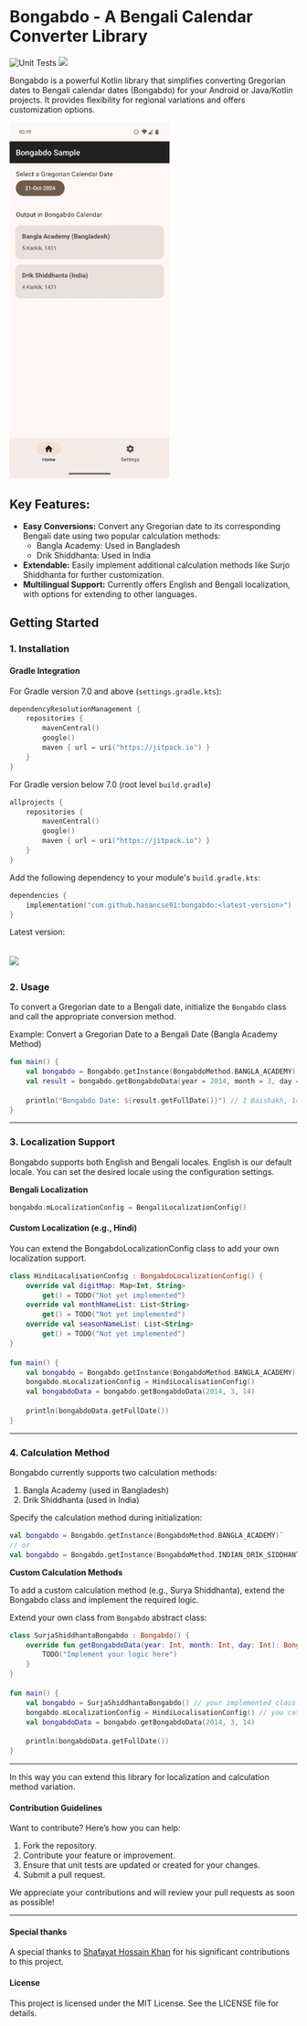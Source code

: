 # Bongabdo - A Bengali Calendar Converter Library

![Unit Tests](https://github.com/hasancse91/bongabdo/actions/workflows/github-actions.yml/badge.svg) [![](https://jitpack.io/v/hasancse91/bongabdo.svg)](https://jitpack.io/#hasancse91/bongabdo)


Bongabdo is a powerful Kotlin library that simplifies converting Gregorian dates to Bengali calendar dates (Bongabdo) for your Android or Java/Kotlin projects. It provides flexibility for regional variations and offers customization options.

<img src="https://raw.githubusercontent.com/hasancse91/bongabdo/main/sample_data/sample-app-screenshot.jpeg" width="280" alt="bongabdo calendar library sample"/>

## Key Features:

- **Easy Conversions:** Convert any Gregorian date to its corresponding Bengali date using two popular calculation methods:
     - Bangla Academy: Used in Bangladesh
     - Drik Shiddhanta: Used in India
- **Extendable:** Easily implement additional calculation methods like Surjo Shiddhanta for further customization.
- **Multilingual Support:** Currently offers English and Bengali localization, with options for extending to other languages.

## Getting Started

### 1. Installation

#### Gradle Integration
For Gradle version 7.0 and above (`settings.gradle.kts`):

```kotlin
dependencyResolutionManagement {
    repositories {
        mavenCentral()
        google()
        maven { url = uri("https://jitpack.io") }
    }
}
```
For Gradle version below 7.0 (root level `build.gradle`)
```kotlin
allprojects {
    repositories {
        mavenCentral()
        google()
        maven { url = uri("https://jitpack.io") }
    }
}
```
Add the following dependency to your module's `build.gradle.kts`:
```kotlin
dependencies {
    implementation("com.github.hasancse91:bongabdo:<latest-version>")
}
```
Latest version:

[![](https://jitpack.io/v/hasancse91/bongabdo.svg)](https://jitpack.io/#hasancse91/bongabdo)
-----

### 2. Usage
To convert a Gregorian date to a Bengali date, initialize the `Bongabdo` class and call the appropriate conversion method.

Example: Convert a Gregorian Date to a Bengali Date (Bangla Academy Method)
```kotlin
fun main() {
    val bongabdo = Bongabdo.getInstance(BongabdoMethod.BANGLA_ACADEMY)
    val result = bongabdo.getBongabdoData(year = 2014, month = 3, day = 14) // 14 Apr 2024
    
    println("Bongabdo Date: ${result.getFullDate()}") // 1 Baishakh, 1431
}
```
-----
### 3. Localization Support
Bongabdo supports both English and Bengali locales. English is our default locale. You can set the desired locale using the configuration settings.

**Bengali Localization**
```kotlin
bongabdo.mLocalizationConfig = BengaliLocalizationConfig()
```
#### Custom Localization (e.g., Hindi)
You can extend the BongabdoLocalizationConfig class to add your own localization support.
```kotlin
class HindiLocalisationConfig : BongabdoLocalizationConfig() {
    override val digitMap: Map<Int, String>
        get() = TODO("Not yet implemented")
    override val monthNameList: List<String>
        get() = TODO("Not yet implemented")
    override val seasonNameList: List<String>
        get() = TODO("Not yet implemented")
}

fun main() {
    val bongabdo = Bongabdo.getInstance(BongabdoMethod.BANGLA_ACADEMY)
    bongabdo.mLocalizationConfig = HindiLocalisationConfig()
    val bongabdoData = bongabdo.getBongabdoData(2014, 3, 14)

    println(bongabdoData.getFullDate())
}
```
----
### 4. Calculation Method
Bongabdo currently supports two calculation methods:
1. Bangla Academy (used in Bangladesh)
2. Drik Shiddhanta (used in India)

Specify the calculation method during initialization:
```kotlin
val bongabdo = Bongabdo.getInstance(BongabdoMethod.BANGLA_ACADEMY)`
// or 
val bongabdo = Bongabdo.getInstance(BongabdoMethod.INDIAN_DRIK_SIDDHANTA)
```
**Custom Calculation Methods**

To add a custom calculation method (e.g., Surya Shiddhanta), extend the Bongabdo class and implement the required logic.

Extend your own class from `Bongabdo` abstract class:
```kotlin
class SurjaShiddhantaBongabdo : Bongabdo() {
    override fun getBongabdoData(year: Int, month: Int, day: Int): BongabdoData {
        TODO("Implement your logic here")
    }
}

fun main() {
    val bongabdo = SurjaShiddhantaBongabdo() // your implemented class
    bongabdo.mLocalizationConfig = HindiLocalisationConfig() // you cat use your own localization class
    val bongabdoData = bongabdo.getBongabdoData(2014, 3, 14)

    println(bongabdoData.getFullDate())
}
```
----
In this way you can extend this library for localization and calculation method variation.

#### Contribution Guidelines
Want to contribute? Here’s how you can help:

1. Fork the repository.
2. Contribute your feature or improvement.
3. Ensure that unit tests are updated or created for your changes.
4. Submit a pull request.

We appreciate your contributions and will review your pull requests as soon as possible!

----

#### Special thanks 
A special thanks to [Shafayat Hossain Khan](https://www.linkedin.com/in/shafayat-hossain-khan/) for his significant contributions to this project.

#### License
This project is licensed under the MIT License. See the LICENSE file for details.
